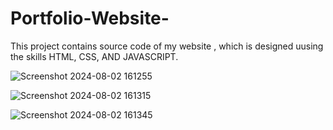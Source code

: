 # Portfolio-Website-
This project contains source code of my website , which is designed uusing the skills HTML, CSS, AND JAVASCRIPT.




![Screenshot 2024-08-02 161255](https://github.com/user-attachments/assets/c87bf864-40be-4603-a0d3-62a351dcdf3e)





![Screenshot 2024-08-02 161315](https://github.com/user-attachments/assets/c9e761ec-56a8-445d-bb98-5792527519ac)





![Screenshot 2024-08-02 161345](https://github.com/user-attachments/assets/abeab21d-9420-44cf-8191-669624191add)
